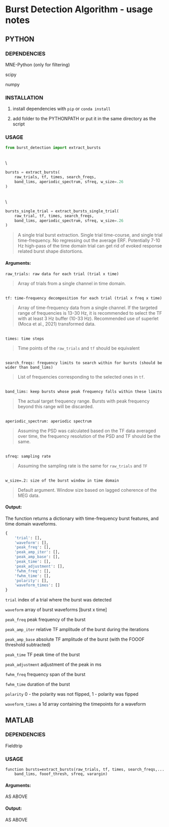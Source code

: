 # Burst Detection Algorithm - usage notes

## PYTHON

### DEPENDENCIES

MNE-Python (only for filtering)

scipy

numpy

### INSTALLATION

1. install dependencies with `pip` or `conda install`

2. add folder to the PYTHONPATH or put it in the same directory as the script


### USAGE

```python
from burst_detection import extract_bursts
```

\
\

```python
bursts = extract_bursts(
    raw_trials, tf, times, search_freqs, 
    band_lims, aperiodic_spectrum, sfreq, w_size=.26
)
```
\
\

```python
bursts_single_trial = extract_bursts_single_trial(
    raw_trial, tf, times, search_freqs, 
    band_lims, aperiodic_spectrum, sfreq, w_size=.26
)
```

>A single trial burst extraction. Single trial time-course, and single trial 
time-frequency. No regressing out the average ERF. Potentially 7-10 Hz high-pass 
of the time domain trial can get rid of evoked response related burst shape distortions.


#### Arguments:

`raw_trials: raw data for each trial (trial x time)`

>Array of trials from a single channel in time domain.


\
`tf: time-frequency decomposition for each trial (trial x freq x time)`

>Array of time-frequency data from a single channel. If the targeted range 
of frequencies is 13-30 Hz, it is recommended to select the TF with at least 3 
Hz buffer (10-33 Hz). Recommended use of superlet (Moca et al., 2021) 
transformed data.

\
`times: time steps`

>Time points of the `raw_trials` and `tf` should be equivalent


\
`search_freqs: frequency limits to search within for bursts (should be wider than band_lims)`

>List of frequencies corresponding to the selected ones in `tf`.


\
`band_lims: keep bursts whose peak frequency falls within these limits`

>The actual target frequency range. Bursts with peak frequency beyond this range
will be discarded.


\
`aperiodic_spectrum: aperiodic spectrum`

>Assuming the PSD was calculated based on the TF data averaged over time, the
frequency resolution of the PSD and TF should be the same. 


\
`sfreq: sampling rate`

>Assuming the sampling rate is the same for `raw_trials` and `TF`


\
`w_size=.2: size of the burst window in time domain`

>Default argument. Window size based on lagged coherence of the MEG data.



#### Output:

The function returns a dictionary with time-frequency burst features, and time 
domain waveforms. 

```python
{
    'trial': [],
    'waveform': [],
    'peak_freq': [],
    'peak_amp_iter': [],
    'peak_amp_base': [],
    'peak_time': [],
    'peak_adjustment': [],
    'fwhm_freq': [],
    'fwhm_time': [],
    'polarity': [],
    'waveform_times': []
}
```


`trial` index of a trial where the burst was detected

`waveform` array of burst waveforms [burst x time]

`peak_freq` peak frequency of the burst

`peak_amp_iter` relative TF amplitude of the burst during the iterations

`peak_amp_base` absolute TF amplitude of the burst (with the FOOOF threshold
 subtracted)

`peak_time` TF peak time of the burst

`peak_adjustment` adjustment of the peak in ms

`fwhm_freq` frequency span of the burst

`fwhm_time` duration of the burst

`polarity` 0 - the polarity was not flipped, 1 - polarity was fipped

`waveform_times` a 1d array containing the timepoints for a waveform


## MATLAB

### DEPENDENCIES

Fieldtrip


### USAGE
```
function bursts=extract_bursts(raw_trials, tf, times, search_freqs,...
    band_lims, fooof_thresh, sfreq, varargin)
```

#### Arguments:

AS ABOVE

#### Output:

AS ABOVE
